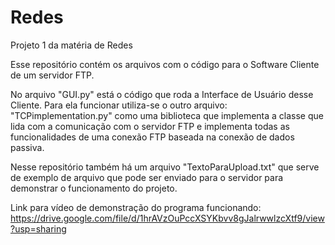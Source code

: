 # Redes
Projeto 1 da matéria de Redes


Esse repositório contém os arquivos com o código para o Software Cliente de um servidor FTP.

No arquivo "GUI.py" está o código que roda a Interface de Usuário desse Cliente. 
Para ela funcionar utiliza-se o outro arquivo: "TCPimplementation.py" como uma biblioteca que implementa a classe que lida com 
a comunicação com o servidor FTP e implementa todas as funcionalidades de uma conexão FTP baseada na conexão de dados passiva.

Nesse repositório também há um arquivo "TextoParaUpload.txt" que serve de exemplo de arquivo que pode ser enviado para o servidor
para demonstrar o funcionamento do projeto.

Link para vídeo de demonstração do programa funcionando: https://drive.google.com/file/d/1hrAVzOuPccXSYKbvv8gJalrwwlzcXtf9/view?usp=sharing

